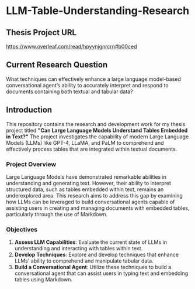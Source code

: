 # LLM-Table-Understanding-Research

## Thesis Project URL

https://www.overleaf.com/read/hpyynjgnrcrn#b00ced

## Current Research Question

What techniques can effectively enhance a large language model-based conversational agent’s ability to accurately interpret and respond to documents containing both textual and tabular data?

## Introduction

This repository contains the research and development work for my thesis project titled **"Can Large Language Models Understand Tables Embedded in Text?"** The project investigates the capability of modern Large Language Models (LLMs) like GPT-4, LLaMA, and PaLM to comprehend and effectively process tables that are integrated within textual documents.

### Project Overview

Large Language Models have demonstrated remarkable abilities in understanding and generating text. However, their ability to interpret structured data, such as tables embedded within text, remains an underexplored area. This research aims to address this gap by examining how LLMs can be leveraged to build conversational agents capable of assisting users in creating and managing documents with embedded tables, particularly through the use of Markdown.

### Objectives

1. **Assess LLM Capabilities**: Evaluate the current state of LLMs in understanding and interacting with tables within text.
2. **Develop Techniques**: Explore and develop techniques that enhance LLMs' ability to comprehend and manipulate tabular data.
3. **Build a Conversational Agent**: Utilize these techniques to build a conversational agent that can assist users in typing text and embedding tables using Markdown.
